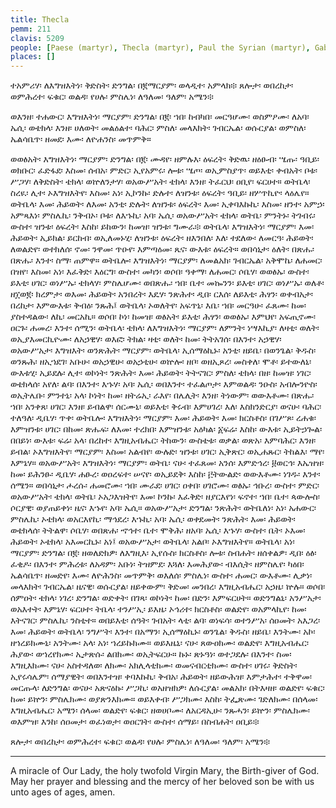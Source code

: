 ```yaml
---
title: Thecla
pemm: 211
clavis: 5209
people: [Paese (martyr), Thecla (martyr), Paul the Syrian (martyr), Gabriel (archangel), Suriel (archangel)]
places: []
---
```

ተአምሪሃ፡ ለእግዝእትነ፡ ቅድስት፡ ድንግል፡ በ፪ማርያም፡ ወላዲተ፡ አምላክ፨ ጸሎታ፡ ወበረከታ፡ ወምሕረተ፡ ፍቁር፡ ወልዳ፡ የሀሉ፡ ምስሌነ፡ ለዓለመ፡ ዓለም፡ አሜን፨

ወእንዘ፡ ተሐውር፡ እግዝእትነ፡ ማርያም፡ ድንግል፡ በ፪፡ ኀበ፡ ከብካበ፡ መርዓሆሙ፡ ወስምዖሙ፡ ለአባ፡ ኤሲ፡ ወቴክላ፡ እንዘ፡ ሀለወት፡ መልዕልተ፡ ባሕር፡ ምስለ፡ መላእክት፡ ገብርኤል፡ ወሱርያል፡ ወምስለ፡ ኤልሳቤጥ፡ ዘመደ፡ እሙ፡ ለዮሐንስ፡ መጥምቅ።

ወወፅአት፡ እግዝእትነ፡ ማርያም፡ ድንግል፡ በ፪፡ ሙዳየ፡ ዘምሉእ፡ ዕፍረት፡ ቅድዉ፡ ዘዕፁብ፡ ሤጡ፡ ዓቢይ፡ ወክቡር፡ ፈድፋደ፡ እስመ፡ ሰብአ፡ ምድር፡ ኢየአምሩ፡ ሎቱ፡ ሤጦ፡ ወኢምስያጥ፡ ወይእቲ፡ ቀብአት፡ ቦቱ፡ ሥጋሃ፡ ለቅድስት፡ ቴክላ፡ ወኵለንታሃ፡ ወአውሥአት፡ ቴክላ፡ እንዘ፡ ትፈርህ፡ ዐቢየ፡ ፍርሀተ። ወትቤላ፡ ስረዪ፡ ሊተ፡ ኦእግዝእትየ፡ እስመ፡ አነ፡ ኢኮንኩ፡ ድሉተ፡ ለዝንቱ፡ ዕፍረት፡ ዓቢይ፡ ዘሦጥኪዮ፡ ላዕሌየ። ወትቤላ፡ እመ፡ ሕይወት፡ ለእመ፡ አንቲ፡ ድሉት፡ ለዝንቱ፡ ዕፍረት፡ እመ፡ ኢቀባእኩኪ፡ እስመ፡ ዘንተ፡ አምኃ፡ አምጻእነ፡ ምስሌኪ፡ ንቅብኦ፡ ቦቱ፡ ለእኁኪ፡ አባ፡ ኤሲ፡ ወአውሥአት፡ ቴክላ፡ ወትቤ፡ ምንትኑ፡ ትገብሩ፡ ውስተ፡ ዝንቱ፡ ዕፍረት፡ እስከ፡ ይከውን፡ ከመዝ፡ ዝንቱ፡ ግሙራ፨ ወትቤላ፡ እግዝእትነ፡ ማርያም፡ እመ፡ ሕይወት፡ ኢይክል፡ ይርከብ፡ ወኢለመኑሂ፡ ለዝንቱ፡ ዕፍረት፡ ዘእንበለ፡ እለ፡ ተደለው፡ ለመርዓ፡ ሕይወት፡ ለወልድየ፡ ወተክለሰ፡ ኖመ፡ ንዋመ፡ ጥዑየ፡ እምጣዕመ፡ ጼና፡ ውእቱ፡ ዕፍረት። ወበሳኒታ፡ ዕለት፡ በጽሑ፡ በጽሑ፡ እንተ፡ ስማ፡ ጠምዋ። ወትቤሎ፡ እግዝእትነ፡ ማርያም፡ ለመልአክ፡ ገብርኤል፡ አቅሞኬ፡ ለሐመር፡ በዝየ፡ እስመ፡ አነ፡ እፈቅድ፡ እዕርግ፡ ውስተ፡ መካን፡ ወሶበ፡ ዓቀማ፡ ለሐመር፡ ሶቤሃ፡ ወወፅኡ፡ ውስተ፡ ይእቲ፡ ሀገር፡ ወነሥኡ፡ ቴክላሃ፡ ምስሌሆሙ፡ ወበጽሑ፡ ኀበ፡ ቤተ፡ መኰንን፡ ይእቲ፡ ሀገር፡ ወነሥኡ፡ ወለቶ፡ ዘ፲ወ፪፡ ክረምታ፡ ወእመ፡ ሕይወት፡ አንበረት፡ እዴሃ፡ ንጽሕተ፡ ዲበ፡ ርእሰ፡ ለይእቲ፡ ሕፃን፡ ወቀብአታ፡ በረከታ፡ እምውእቱ፡ ቅብዕ፡ ንጹሕ፤ ወትቤላ፡ ኦወለትየ፡ አፍጥኒ፡ እቤ፡ ኀበ፡ መርዓሁ፡ ፈጸሙ፡ ከመ፡ ያስተዳልው፡ ለኪ፡ መርአኪ። ወሶበ፡ ኮነ፡ ከመዝ፡ ወፅአት፡ ይእቲ፡ ሕፃን፡ ወወፅኡ፡ እምህየ፡ አፍጢኖሙ፡ ዐርጉ፡ ሐመረ፡ እንተ፡ ሰሚን፡ ወትቤላ፡ ቴክላ፡ ለእግዝእትነ፡ ማርያም፡ ለምንት፡ ነሣእኪያ፡ ለዛቲ፡ ወለት፡ ወኢያእመርኪዮሙ፡ ለአኃዊሃ፡ ወእፎ፡ ትክል፡ ዛቲ፡ ወለት፡ ከመ፡ ትትአገሰ፡ በእንተ፡ አኃዊሃ፡ ወአውሥአታ፡ እግዝእት፡ ወንጽሕት፡ ማርያም፡ ወትቤላ፡ ኢሰማዕኪኑ፡ አንቲ፡ ዘይቤ፡ በወንጌል፡ ቅዱስ፡ ወንጹሕ፡ ዘኢኀደገ፡ አቡሁ፡ ወአኃዊሁ፡ ወአኃቲሁ፡ ወኵሎ፡ ዘቦ፡ ወዘኢጾረ፡ መስቀለ፡ ሞቶ፡ ይተውለኒ፡ ውእቱሂ፡ ኢይደሉ፡ ሊተ፡ ወኮነት፡ ንጽሕት፡ እመ፡ ሕይወት፡ ትትናገር፡ ምስለ፡ ቴክላ፡ በዘ፡ ከመዝ፡ ነገር፡ ወቴክላሰ፡ አየለ፡ ልባ፡ በእንተ፡ እኁሃ፡ አባ፡ ኤሲ፡ ወበእንተ፡ ተፈልጦታ፡ እምወልዳ፡ ንዑስ፡ አብሎንዮስ፡ ወኢትሌቡ፡ ምንተኒ፡ አላ፡ ኮነት፡ ከመ፡ ዘትሬኢ፡ ራእየ፡ በሌሊት፡ እንዘ፡ ትነውም፡ ወውእቶሙ፡ በጽሑ፡ ኀበ፡ አንቀጸ፡ ሀገር፡ እንዘ፡ ይብልዋ፡ ሰርሙኒ፡ ወይእቲ፡ ቅሩብ፡ እምሀገረ፡ እለ፡ እስክንድርያ፡ ወናሁ፡ ባሕር፡ ተለዓለ፡ ዲቤሃ፡ ጥቀ፡ ወትቤሎ፡ እግዝእትነ፡ ማርያም፡ እመ፡ ሕይወት፡ እመ፡ ክርስቶስ፡ በገሥጾ፡ ረሐቁ፡ እምዝንቱ፡ ሀገር፡ በከመ፡ ጽሑፍ፡ ለእመ፡ ተረክበ፡ እምዝንቱ፡ አዕካል፡ ፩ፍሬ፡ እስከ፡ ውእቱ፡ ኢይትኃጐል፡ በበይነ፡ ውእቱ፡ ፍሬ፡ አላ፡ በረከተ፡ እግዚአብሔር፡ ትከውን፡ ውስቴቱ፡ ወቃል፡ ወጽአ፡ እምባሕር፡ እንዘ፡ ይብል፡ ኦእግዝእትየ፡ ማርያም፡ እስመ፡ አልብየ፡ ውሉድ፡ ዝንቱ፡ ሀገር፡ ኢቅጽር፡ ወኢሐጹር፡ ትከልእ፡ ማየ፡ እምኔሃ። ወአውሥአት፡ እግዝእትነ፡ ማርያም፡ ወትቤ፡ ናሁ፡ ተፈጸመ፡ አንሰ፡ እምድኅረ፡ ፱ወርኅ፡ እኤዝዝ፡ ከመ፡ ይሕንፁ፡ ዲቤሃ፡ ሐፁረ፡ ወዐረፍተ፡ ሠናየ፡ ወኢይደቅ፡ እስከ፡ ፫ትውልድ፡ ወውእቶሙ፡ ነገዱ፡ እንተ፡ ሰሜን። ወበሳኒታ፡ ሖረሱ፡ ሐመሮሙ፡ ኀበ፡ ሙራደ፡ ሀገር፡ ዐቀበ፡ ሀገሮሙ፡ ወፅኡ፡ ኅቡረ፡ ውስተ፡ ምድር፡ ወአውሥአት፡ ቴክላ፡ ወትቤ፡ ኦአጋእዝትየ፡ እመ፡ ኮንኩ፡ እፈቅድ፡ ዘያርእየነ፡ ፍኖተ፡ ኀበ፡ ቤተ፡ ጳውሎስ፡ ሶርያዊ፡ ወያጠይቀነ፡ ዜና፡ እኁየ፡ አባ፡ ኤሲ። ወአውሥአታ፡ ድንግል፡ ንጽሕት፡ ወትቤለነ፡ አነ፡ አሐውር፡ ምስሌኪ፡ ኦቴክላ፡ ወአርእየኪ፡ ማኅደረ፡ እኁኪ፡ አባ፡ ኤሲ፡ ወቀደመት፡ ንጽሕት፡ እመ፡ ሕይወት፡ ወቴክላሰ፡ ትትልዋ፡ ሶቤሃ፡ ወበጽሐ፡ ኆኅተ፡ ቤተ፡ ሞቅሕ፡ ዘአባ፡ ኤሲ፡ እኁሃ፡ ውስተ፡ ቤት፡ ኦእመ፡ ሕይወት፡ ኦቴክላ፡ አእመርኪኑ፡ አነ፤ ወአውሥአታ፡ ወትቤላ፡ አልቦ፡ ኦእግዝእትየ። ወትቤላ፡ አነ፡ ማርያም፡ ድንግል፡ በ፪፡ ዘወለድክዎ፡ ለእግዚእ፡ ኢየሱስ፡ ክርስቶስ፡ ሎቱ፡ ስብሐት፡ ዘሰቀልዎ፡ ዲበ፡ ዕፅ፡ ፈቂዶ፡ በእንተ፡ ምሕረቱ፡ ለአዳም፡ አቡነ፡ ትዝምደ፡ እጓለ፡ እመሕያው፡ ብእሲት፡ ዘምስሌየ፡ ካዕበ፡ ኤልሳቤጥ፡ ዘመድየ፡ እሙ፡ ለዮሕንስ፡ መጥምቅ፡ ወእለሰ፡ ምስሌነ፡ ውስተ፡ ሐመር፡ ውእቶሙ፡ ሊቃነ፡ መላእክት፡ ገብርኤል፡ ዜናዊ፡ ወሱርያል፡ ዘይቀውም፡ ቅድመ፡ መንበረ፡ እግዚአብሔር፡ አኃዜ፡ ኵሉ። ወሶበ፡ ሰምዐት፡ ቴክላ፡ ነገረ፡ ድንግል፡ ወድቀት፡ በገጻ፡ ወኮነት፡ ከመ፡ በድን፡ እምፍርሀት። ወድንግልኒ፡ አንሥአታ፡ ወአእተት፡ እምኔሃ፡ ፍርሀተ፡ ትቤላ፡ ተንሥኢ፡ ይእዜ፡ ኦኅሪተ፡ ክርስቶስ፡ ወልድየ፡ ወአምላኪየ፡ ከመ፡ እትናገር፡ ምስሌኪ፡ ንስቲተ። ወበይእቲ፡ ሰዓት፡ ገብአት፡ ላቲ፡ ልባ፡ ወነፍሳ፡ ወተንሥአ፡ ሰዐመት፡ አእጋረ፡ እመ፡ ሕይወት፡ ወትቤላ፡ ንግሥት፡ እንተ፡ በአማን፡ ኢሰማዕኪኑ፡ ወንጌል፡ ቅዱስ፡ ዘይቤ፡ እንትሙ፡ አኮ፡ ዘኀረይክሙኒ፡ አንትሙ፡ አላ፡ አነ፡ ኀረይኩክሙ። ወይእዜኒ፡ ናሁ፡ ጸውዐክሙ፡ ወልድየ፡ እግዚአብሔር፡ ሕያው፡ ወኀረየክሙ፡ ኢታጽሱ፡ ልበክሙ፡ ወኢትፍርሁ። ኩኑ፡ ጽኑዓነ፡ ወተጋደሉ፡ በእንተ፡ ስመ፡ እግዚእክሙ፡ ናሁ፡ አስተዳለወ፡ ለክሙ፡ አክሊላቲክሙ፡ ወመናብርቲክሙ፡ ውስተ፡ ሀገሩ፡ ቅድስት፡ ኢየሩሳሌም፡ ሰማያዊት፡ ወበእንተዝ፡ ቀባእኩኪ፡ ቅብአ፡ ሕይወት፡ ዘይውሕዝ፡ እምታሕተ፡ ተቅዋመ፡ መርጡላ፡ ለድንግል፡ ወናሁ፡ አጽናዕኩ፡ ሥጋኪ፡ ወአዘዝክዎ፡ ለሱርያል፡ መልአክ፡ በትእዛዘ፡ ወልድየ፡ ፍቁር፡ ከመ፡ ይኵን፡ ምስሌክሙ፡ ወያጽንእክሙ። ወይእቀብ፡ ሥጋክሙ፡ እስከ፡ ትፌጽሙ፡ ገድለክሙ፡ በሰላመ፡ እግዚአብሔር፡ አሜን፡ ሰላመ፡ ወልድየ፡ ፍቁር፡ ዘወሀቦሙ፡ ለአርዳኢሁ፡ ንጹሓን፡ ይኵን፡ ምስሌክሙ፡ ወእምዝ፡ እንከ፡ ሰዐመታ፡ ወፈነወታ፡ ወዐርገት፡ ውስተ፡ ሰማይ፡ በስብሐት፡ ዐቢይ፨

ጸሎታ፡ ወበረከታ፡ ወምሕረተ፡ ፍቁር፡ ወልዳ፡ የሀሉ፡ ምስሌነ፡ ለዓለመ፡ ዓለም፡ አሜን፨

---

A miracle of Our Lady, the holy twofold Virgin Mary, the Birth-giver of God. May her prayer and blessing and the mercy of her beloved son be with us unto ages of ages, amen.